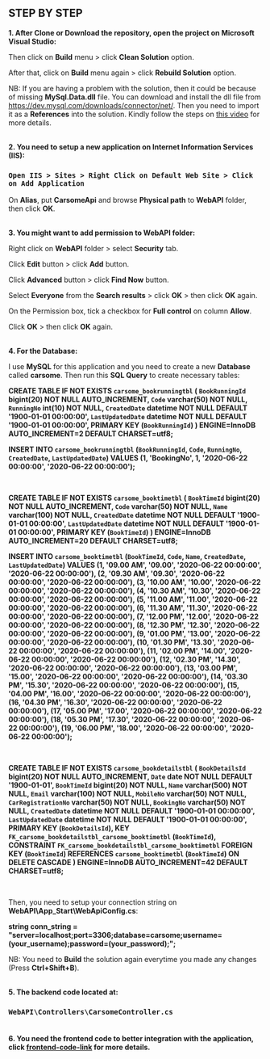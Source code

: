 ## STEP BY STEP

**1. After Clone or Download the repository, open the project on Microsoft Visual Studio:**

Then click on **Build** menu > click **Clean Solution** option.

After that, click on **Build** menu again > click **Rebuild Solution** option.

NB: If you are having a problem with the solution, then it could be because of missing **MySql.Data.dll** file. You can download and install the dll file from https://dev.mysql.com/downloads/connector/net/. Then you need to import it as a **References** into the solution. Kindly follow the steps on [this video](https://www.youtube.com/embed/TcovfE8IsHs?start=415&end=507) for more details.<br/><br/>

**2. You need to setup a new application on Internet Information Services (IIS):**

### `Open IIS > Sites > Right Click on Default Web Site > Click on Add Application`

On **Alias**, put **CarsomeApi** and browse **Physical path** to **WebAPI** folder, then click **OK**.<br/><br/>

**3. You might want to add permission to WebAPI folder:**

Right click on **WebAPI** folder > select **Security** tab.

Click **Edit** button > click **Add** button.

Click **Advanced** button > click **Find Now** button.

Select **Everyone** from the **Search results** > click **OK** > then click **OK** again.

On the Permission box, tick a checkbox for **Full control** on column **Allow**.

Click **OK** > then click **OK** again.<br/><br/>

**4. For the Database:**

I use **MySQL** for this application and you need to create a new **Database** called **carsome**.
Then run this **SQL Query** to create necessary tables:

**CREATE TABLE IF NOT EXISTS `carsome_bookrunningtbl` (
  `BookRunningId` bigint(20) NOT NULL AUTO_INCREMENT,
  `Code` varchar(50) NOT NULL,
  `RunningNo` int(10) NOT NULL,
  `CreatedDate` datetime NOT NULL DEFAULT '1900-01-01 00:00:00',
  `LastUpdatedDate` datetime NOT NULL DEFAULT '1900-01-01 00:00:00',
  PRIMARY KEY (`BookRunningId`)
) ENGINE=InnoDB AUTO_INCREMENT=2 DEFAULT CHARSET=utf8;**

**INSERT INTO `carsome_bookrunningtbl` (`BookRunningId`, `Code`, `RunningNo`, `CreatedDate`, `LastUpdatedDate`) VALUES
	(1, 'BookingNo', 1, '2020-06-22 00:00:00', '2020-06-22 00:00:00');**

<br/>

**CREATE TABLE IF NOT EXISTS `carsome_booktimetbl` (
  `BookTimeId` bigint(20) NOT NULL AUTO_INCREMENT,
  `Code` varchar(50) NOT NULL,
  `Name` varchar(100) NOT NULL,
  `CreatedDate` datetime NOT NULL DEFAULT '1900-01-01 00:00:00',
  `LastUpdatedDate` datetime NOT NULL DEFAULT '1900-01-01 00:00:00',
  PRIMARY KEY (`BookTimeId`)
) ENGINE=InnoDB AUTO_INCREMENT=20 DEFAULT CHARSET=utf8;**

**INSERT INTO `carsome_booktimetbl` (`BookTimeId`, `Code`, `Name`, `CreatedDate`, `LastUpdatedDate`) VALUES
	(1, '09.00 AM', '09.00', '2020-06-22 00:00:00', '2020-06-22 00:00:00'),
	(2, '09.30 AM', '09.30', '2020-06-22 00:00:00', '2020-06-22 00:00:00'),
	(3, '10.00 AM', '10.00', '2020-06-22 00:00:00', '2020-06-22 00:00:00'),
	(4, '10.30 AM', '10.30', '2020-06-22 00:00:00', '2020-06-22 00:00:00'),
	(5, '11.00 AM', '11.00', '2020-06-22 00:00:00', '2020-06-22 00:00:00'),
	(6, '11.30 AM', '11.30', '2020-06-22 00:00:00', '2020-06-22 00:00:00'),
	(7, '12.00 PM', '12.00', '2020-06-22 00:00:00', '2020-06-22 00:00:00'),
	(8, '12.30 PM', '12.30', '2020-06-22 00:00:00', '2020-06-22 00:00:00'),
	(9, '01.00 PM', '13.00', '2020-06-22 00:00:00', '2020-06-22 00:00:00'),
	(10, '01.30 PM', '13.30', '2020-06-22 00:00:00', '2020-06-22 00:00:00'),
	(11, '02.00 PM', '14.00', '2020-06-22 00:00:00', '2020-06-22 00:00:00'),
	(12, '02.30 PM', '14.30', '2020-06-22 00:00:00', '2020-06-22 00:00:00'),
	(13, '03.00 PM', '15.00', '2020-06-22 00:00:00', '2020-06-22 00:00:00'),
	(14, '03.30 PM', '15.30', '2020-06-22 00:00:00', '2020-06-22 00:00:00'),
	(15, '04.00 PM', '16.00', '2020-06-22 00:00:00', '2020-06-22 00:00:00'),
	(16, '04.30 PM', '16.30', '2020-06-22 00:00:00', '2020-06-22 00:00:00'),
	(17, '05.00 PM', '17.00', '2020-06-22 00:00:00', '2020-06-22 00:00:00'),
	(18, '05.30 PM', '17.30', '2020-06-22 00:00:00', '2020-06-22 00:00:00'),
	(19, '06.00 PM', '18.00', '2020-06-22 00:00:00', '2020-06-22 00:00:00');**

<br/>

**CREATE TABLE IF NOT EXISTS `carsome_bookdetailstbl` (
  `BookDetailsId` bigint(20) NOT NULL AUTO_INCREMENT,
  `Date` date NOT NULL DEFAULT '1900-01-01',
  `BookTimeId` bigint(20) NOT NULL,
  `Name` varchar(500) NOT NULL,
  `Email` varchar(100) NOT NULL,
  `MobileNo` varchar(50) NOT NULL,
  `CarRegistrationNo` varchar(50) NOT NULL,
  `BookingNo` varchar(50) NOT NULL,
  `CreatedDate` datetime NOT NULL DEFAULT '1900-01-01 00:00:00',
  `LastUpdatedDate` datetime NOT NULL DEFAULT '1900-01-01 00:00:00',
  PRIMARY KEY (`BookDetailsId`),
  KEY `FK_carsome_bookdetailstbl_carsome_booktimetbl` (`BookTimeId`),
  CONSTRAINT `FK_carsome_bookdetailstbl_carsome_booktimetbl` FOREIGN KEY (`BookTimeId`) REFERENCES `carsome_booktimetbl` (`BookTimeId`) ON DELETE CASCADE
) ENGINE=InnoDB AUTO_INCREMENT=42 DEFAULT CHARSET=utf8;**

<br/>

Then, you need to setup your connection string on **WebAPI\App_Start\WebApiConfig.cs**:

**string conn_string = "server=localhost;port=3306;database=carsome;username=(your_username);password=(your_password);";**

NB: You need to **Build** the solution again everytime you made any changes (Press **Ctrl+Shift+B**).<br/><br/>

**5. The backend code located at:**

### `WebAPI\Controllers\CarsomeController.cs`<br/><br/>

**6. You need the frontend code to better integration with the application, click [frontend-code-link](https://github.com/avdnowhere/frontend/tree/dev) for more details.**
